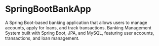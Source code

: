 # SpringBootBankApp
A Spring Boot-based banking application that allows users to manage accounts, apply for loans, and track transactions. Banking Management System built with Spring Boot, JPA, and MySQL, featuring user accounts, transactions, and loan management. 
